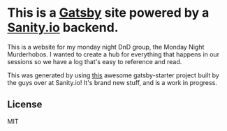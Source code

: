 # This is a [Gatsby](https://www.gatsbyjs.org) site powered by a [Sanity.io](https://www.sanity.io) backend.

This is a website for my monday night DnD group, the Monday Night Murderhobos. I wanted to create a hub for everything that happens in our sessions so we have
a log that's easy to reference and read.

This was generated by using [this](https://github.com/sanity-io/example-company-website-gatsby-sanity-combo) awesome gatsby-starter project built by
the guys over at Sanity.io! It's brand new stuff, and is a work in progress.

## License

MIT
